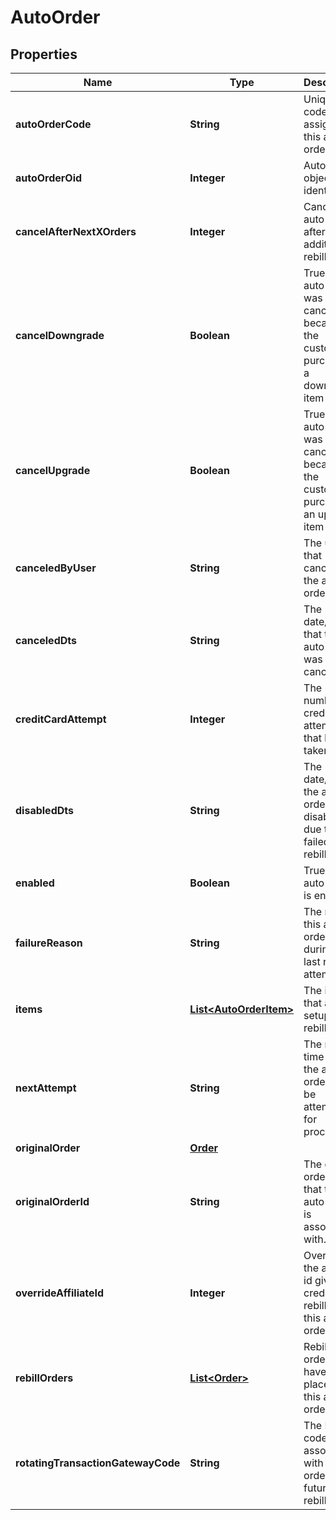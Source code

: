 
# AutoOrder

## Properties
Name | Type | Description | Notes
------------ | ------------- | ------------- | -------------
**autoOrderCode** | **String** | Unique code assigned to this auto order |  [optional]
**autoOrderOid** | **Integer** | Auto order object identifier |  [optional]
**cancelAfterNextXOrders** | **Integer** | Cancel this auto order after X additional rebills |  [optional]
**cancelDowngrade** | **Boolean** | True if the auto order was canceled because the customer purchased a downgrade item |  [optional]
**cancelUpgrade** | **Boolean** | True if the auto order was canceled because the customer purchased an upgrade item |  [optional]
**canceledByUser** | **String** | The user that canceled the auto order |  [optional]
**canceledDts** | **String** | The date/time that the auto order was canceled |  [optional]
**creditCardAttempt** | **Integer** | The number of credit card attempts that have taken place |  [optional]
**disabledDts** | **String** | The date/time the auto order was disabled due to failed rebills |  [optional]
**enabled** | **Boolean** | True if this auto order is enabled |  [optional]
**failureReason** | **String** | The reason this auto order failed during the last rebill attempt |  [optional]
**items** | [**List&lt;AutoOrderItem&gt;**](AutoOrderItem.md) | The items that are setup to rebill |  [optional]
**nextAttempt** | **String** | The next time that the auto order will be attempted for processing |  [optional]
**originalOrder** | [**Order**](Order.md) |  |  [optional]
**originalOrderId** | **String** | The original order id that this auto order is associated with. |  [optional]
**overrideAffiliateId** | **Integer** | Override the affiliate id given credit for rebills of this auto order |  [optional]
**rebillOrders** | [**List&lt;Order&gt;**](Order.md) | Rebill orders that have taken place on this auto order |  [optional]
**rotatingTransactionGatewayCode** | **String** | The RTG code associated with this order for future rebills |  [optional]



